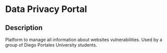 # Data Privacy Portal

## Description

Platform to manage all information about websites vulnerabilities. Used by a group of Diego Portales University students.

